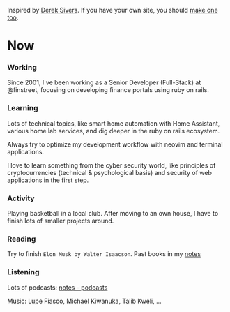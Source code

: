 Inspired by [Derek Sivers](https://sive.rs/nowff). If you have your own site, you should [make one
too](https://nownownow.com/about).

# Now

### Working

Since 2001, I've been working as a Senior Developer (Full-Stack) at @finstreet, focusing on developing finance portals using ruby on rails.

### Learning

Lots of technical topics, like smart home automation with Home Assistant, various home lab services, and dig deeper in the ruby on rails ecosystem.

Always try to optimize my development workflow with neovim and terminal
applications.

I love to learn something from the cyber security world, like principles of
cryptocurrencies (technical & psychological basis) and security of web applications in the first step.

### Activity

Playing basketball in a local club. After moving to an own house, I have to
finish lots of smaller projects around.

### Reading

Try to finish `Elon Musk by Walter Isaacson`. Past books in my [notes](https://notes.vogt.dev/personal/input/books.html)

### Listening

Lots of podcasts: [notes - podcasts](https://notes.vogt.dev/personal/input/podcasts.html)

Music: Lupe Fiasco, Michael Kiwanuka, Talib Kweli, ...


